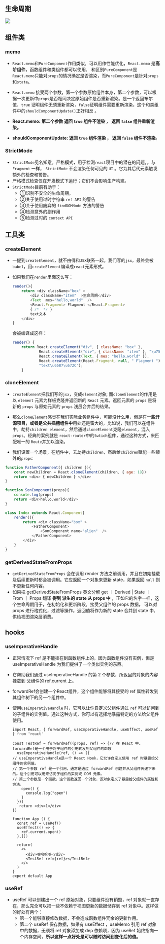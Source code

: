 ## 生命周期

![](https://cdn.jsdelivr.net/gh/Min-wys/figure-bed/img/20220816160247.png)

## 组件类

### memo

- `React.memo`和`PureComponent`作用类似，可以用作性能优化，`React.memo` 是**高阶组件**，函数组件和类组件都可以使用， 和区别`PureComponent`是 `React.memo`只能对`props`的情况确定是否渲染，而`PureComponent`是针对`props`和`state`。

- `React.memo` 接受两个参数，第一个参数原始组件本身，第二个参数，可以根据一次更新中`props`是否相同决定原始组件是否重新渲染。是一个返回布尔值，`true` 证明组件无须重新渲染，`false`证明组件需要重新渲染，这个和类组件中的`shouldComponentUpdate()`正好相反 。

- **React.memo: 第二个参数 返回 `true` 组件不渲染 ， 返回 `false` 组件重新渲染。** 

- **shouldComponentUpdate: 返回 `true` 组件渲染 ， 返回 `false` 组件不渲染。**

  

### **StrictMode**

- `StrictMode`见名知意，严格模式，用于检测`react`项目中的潜在的问题，。与 `Fragment` 一样， `StrictMode` 不会渲染任何可见的 `UI` 。它为其后代元素触发额外的检查和警告。
- 严格模式检查仅在开发模式下运行；它们不会影响生产构建。
- `StrictMode`目前有助于：
  - ①识别不安全的生命周期。
  - ②关于使用过时字符串 `ref API` 的警告
  - ③关于使用废弃的 `findDOMNode` 方法的警告
  - ④检测意外的副作用
  - ⑤检测过时的 `context API`

## 工具类

### createElement

- 一提到`createElement`，就不由得和`JSX`联系一起。我们写的`jsx`，最终会被 `babel`，用`createElement`编译成`react`元素形式。

- 如果我们在`render`里面这么写：

  ```js
  render(){
      return <div className="box" >
          <div className="item"  >生命周期</div>
          <Text  mes="hello,world"  />
          <React.Fragment> Flagment </React.Fragment>
          { /*  */ }
          text文本
      </div>
  }
  ```

  会被编译成这样：

  ```js
  render() {
      return React.createElement("div", { className: "box" },
              React.createElement("div", { className: "item" }, "\u751F\u547D\u5468\u671F"),
              React.createElement(Text, { mes: "hello,world" }),
              React.createElement(React.Fragment, null, " Flagment "),
              "text\u6587\u672C");
      }
  ```

### cloneElement

- `createElement`把我们写的`jsx`，变成`element`对象;  而`cloneElement`的作用是以 `element` 元素为样板克隆并返回新的 `React` 元素。返回元素的 `props` 是将新的 `props` 与原始元素的 `props` 浅层合并后的结果。

- 那么`cloneElement`感觉在我们实际业务组件中，可能没什么用，但是在**一些开源项目，或者是公共插槽组件中**用处还是蛮大的，比如说，我们可以在组件中，劫持`children element`，然后通过`cloneElement`克隆`element`，混入`props`。经典的案例就是 `react-router`中的`Swtich`组件，通过这种方式，来匹配唯一的 `Route`并加以渲染。

- 我们设置一个场景，在组件中，去劫持`children`，然后给`children`赋能一些额外的`props`:

```js
function FatherComponent({ children }){
    const newChildren = React.cloneElement(children, { age: 18})
    return <div> { newChildren } </div>
}

function SonComponent(props){
    console.log(props)
    return <div>hello,world</div>
}

class Index extends React.Component{    
    render(){      
        return <div className="box" >
            <FatherComponent>
                <SonComponent name="alien"  />
            </FatherComponent>
        </div>   
    }
}
```

### getDerivedStateFromProps

- `getDerivedStateFromProps` 会在调用 render 方法之前调用，并且在初始挂载及后续更新时都会被调用。它应返回一个对象来更新 state，如果返回 `null` 则不更新任何内容。
- 如果把 getDerivedStateFromProps 英文分解 get ｜ Derived | State ｜ From ｜ Props 翻译 **得到 派生的 state 从 props 中** ，正如它的名字一样，这个生命周期用于，在初始化和更新阶段，接受父组件的 props 数据， 可以对 props 进行格式化，过滤等操作，返回值将作为新的 state 合并到 state 中，供给视图渲染层消费。



## hooks

### useImperativeHandle



- 正常情况下 ref 是不能挂在到函数组件上的，因为函数组件没有实例，但是 useImperativeHandle 为我们提供了一个类似实例的东西。

- 它帮助我们通过 useImperativeHandle 的第 2 个参数，所返回的对象的内容挂载到 父组件的 ref.current 上。

- forwardRef会创建一个React组件，这个组件能够将其接受的 ref 属性转发到其组件树下的另一个组件中。

- 使用`useImperativeHandle` 时，它可以让你自定义父组件通过 `ref` 可以访问到的子组件的实例值。通过这种方式，你可以有选择地暴露特定的方法给父组件使用。

  ```JS
  import React, { forwardRef, useImperativeHandle, useEffect, useRef } from 'react'
  
  const TestRef = forwardRef((props, ref) => {// 在 React 中，forwardRef是一个用于将子组件的引用转发到父组件的函数
    useImperativeHandle(ref, () => ({
  // useImperativeHandle是一个 React Hook，它允许自定义使用 ref 时暴露给父组件的实例值。
  // 第一个参数 ref 是一个引用，通常是通过 forwardRef 创建并从父组件传递下来的。这个引用可以用来访问子组件的实例或 DOM 元素。
  // 第二个参数是一个函数，这个函数返回一个对象，该对象定义了暴露给父组件的属性和方法。
      open() {
        console.log("open")
      }
    }))
     return <div>1</div>
  })
  
  function App () {
    const ref = useRef()
    useEffect(() => {
      ref.current.open()
    },[])
    
    return(
      <>
        <div>哈哈哈哈</div>
        <TestRef ref={ref}></TestRef>
      </>
    )
  }
  export default App
  ```

### useRef

- useRef 可以创建出一个 ref 原始对象，只要组件没有销毁，ref 对象就一直存在，那么完全可以把一些不依赖于视图更新的数据储存到 ref 对象中。这样做的好处有两个：
  - 第一个能够直接修改数据，不会造成函数组件冗余的更新作用。
  - 第二个 useRef 保存数据，如果有 useEffect ，useMemo 引用 ref 对象中的数据，无须将 ref 对象添加成 dep 依赖项，因为 useRef 始终指向一个内存空间，**所以这样一点好处是可以随时访问到变化后的值。**
